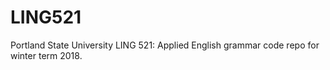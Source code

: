 # LING521
Portland State University LING 521: Applied English grammar code repo for winter term 2018.
